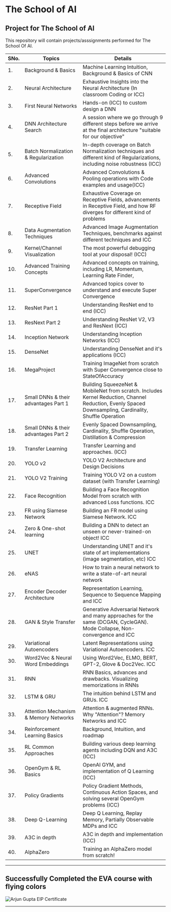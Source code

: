 # The School of AI

Project for The School of AI
---------------------------------------------------------------------------------------

This repository will contain projects/asssignments performed for The School Of AI.

| SNo. | Topics  | Details |
| ---  | ---     | ---     |
|1.| Background & Basics| Machine Learning Intuition, Background & Basics of CNN|
|2.| Neural Architecture | Exhaustive Insights into the Neural Architecture (In classroom Coding or ICC)|
|3.| First Neural Networks | Hands-on (ICC) to custom design a DNN|
|4.| DNN Architecture Search | A session where we go through 9 different steps before we arrive at the final architecture "suitable for our objective"|
|5.| Batch Normalization & Regularization | In-depth coverage on Batch Normalization techniques and different kind of Regularizations, including noise robustness (ICC)|
|6.| Advanced Convolutions | Advanced Convolutions & Pooling operations with Code examples and usage(ICC)|
|7.| Receptive Field | Exhaustive Coverage on Receptive Fields, advancements in Receptive Field, and how RF diverges for different kind of problems|
|8.| Data Augmentation Techniques | Advanced Image Augmentation Techniques, benchmarks against different techniques and ICC|
|9.| Kernel/Channel Visualization | The most powerful debugging tool at your disposal! (ICC)|
|10.| Advanced Training Concepts | Advanced concepts on training, including LR, Momentum, Learning Rate Finder,|
|11.| SuperConvergence | Advanced topics cover to understand and execute Super Convergence|
|12.| ResNet Part 1 | Understanding ResNet end to end (ICC)|
|13.| ResNext Part 2 | Understanding ResNet V2, V3 and ResNext (ICC)|
|14.| Inception Network | Understanding Inception Networks (ICC)|
|15.| DenseNet | Understanding DenseNet and it's applications (ICC)|
|16.| MegaProject | Training ImageNet from scratch with Super Convergence close to StateOfAccuracy|
|17.| Small DNNs & their advantages Part 1 | Building SqueezeNet & MobileNet from scratch. Includes Kernel Reduction, Channel Reduction, Evenly Spaced Downsampling, Cardinality, Shuffle Operation|
|18.| Small DNNs & their advantages Part 2 | Evenly Spaced Downsampling, Cardinality, Shuffle Operation, Distillation & Compression|
|19.| Transfer Learning | Transfer Learning and approaches. (ICC)|
|20.| YOLO v2 | YOLO V2 Architecture and Design Decisions|
|21.| YOLO V2 Training | Training YOLO V2 on a custom dataset (with Transfer Learning)|
|22.| Face Recognition | Building a Face Recognition Model from scratch with advanced Loss functions. ICC|
|23.| FR using Siamese Network | Building an FR model using Siamese Network. ICC|
|24.| Zero & One-shot learning | Building a DNN to detect an unseen or never-trained-on object! ICC|
|25.| UNET | Understanding UNET and it's state of art implementations (image segmentation, etc) ICC|
|26.| eNAS | How to train a neural network to write a state-of-art neural network|
|27.| Encoder Decoder Architecture | Representation Learning, Sequence to Sequence Mapping and ICC|
|28.| GAN & Style Transfer | Generative Adversarial Network and many approaches for the same (DCGAN, CycleGAN). Mode Collapse, Non-convergence and ICC|
|29.| Variational Autoencoders | Latent Representations using Variational Autoencoders. ICC|
|30.| Word2Vec & Neural Word Embeddings | Using Word2Vec, ELMO, BERT, GPT-2, Glove & Doc2Vec. ICC|
|31.| RNN | RNN Basics, advances and drawbacks. Visualizing memorizations in RNNs|
|32.| LSTM & GRU | The intuition behind LSTM and GRUs. ICC|
|33.| Attention Mechanism & Memory Networks | Attention & augmented RNNs. Why "Attention"? Memory Networks and ICC|
|34.| Reinforcement Learning Basics | Background, Intuition, and roadmap|
|35.| RL Common Approaches | Building various deep learning agents including DQN and A3C (ICC)|
|36.| OpenGym & RL Basics | OpenAI GYM, and implementation of Q Learning (ICC)|
|37.| Policy Gradients | Policy Gradient Methods, Continuous Action Spaces, and solving several OpenGym problems (ICC)|
|38.| Deep Q-Learning | Deep Q Learning, Replay Memory, Partially Observable MDPs and ICC|
|39.| A3C in depth | A3C in depth and implementation (ICC)|
|40.| AlphaZero | Training an AlphaZero model from scratch!|

---

## **Successfully Completed the EVA course with flying colors**
![Arjun Gupta EIP Certificate](https://user-images.githubusercontent.com/15984084/83055815-ff1c1300-a071-11ea-984a-ed254582a399.jpg)

---
